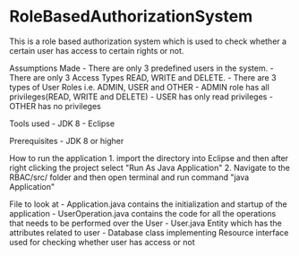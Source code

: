 # RoleBasedAuthorizationSystem
This is a role based authorization system which is used to check whether a certain user has access to certain rights or not.

Assumptions Made
	- There are only 3 predefined users in the system.
	- There are only 3 Access Types READ, WRITE and DELETE.
 	- There are 3 types of User Roles i.e. ADMIN, USER and OTHER
 	- ADMIN role has all privileges(READ, WRITE and DELETE)
 	- USER has only read privileges
 	- OTHER has no privileges
 
 Tools used 
 	- JDK 8 
 	- Eclipse

 Prerequisites
 	- JDK 8 or higher

 How to run the application
 	1. import the directory into Eclipse and then after right clicking the project select "Run As Java Application"
 	2. Navigate to the RBAC/src/ folder and then open terminal and run command "java Application"
	
File to look at 
	- Application.java
		contains the initialization and startup of the application
	- UserOperation.java
		contains the code for all the operations that needs to be performed over the User
	- User.java
		Entity which has the attributes related to user
	- Database
		class implementing Resource interface used for checking whether user has access or not
